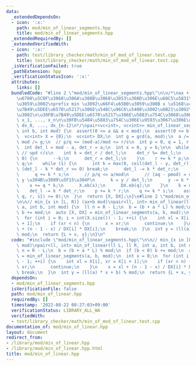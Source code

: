```yaml
---
data:
  _extendedDependsOn:
  - icon: ':x:'
    path: mod/min_of_linear_segments.hpp
    title: mod/min_of_linear_segments.hpp
  _extendedRequiredBy: []
  _extendedVerifiedWith:
  - icon: ':x:'
    path: test/library_checker/math/min_of_mod_of_linear.test.cpp
    title: test/library_checker/math/min_of_mod_of_linear.test.cpp
  _isVerificationFailed: true
  _pathExtension: hpp
  _verificationStatusIcon: ':x:'
  attributes:
    links: []
  bundledCode: "#line 2 \"mod/min_of_linear_segments.hpp\"\n\n/*\nax + b (x>=0) \u304C\
    \u6700\u5C0F\u3068\u306A\u308B\u3068\u3053\u308D\u306E\u60C5\u5831\u3092\u8FD4\
    \u3059\u3002\nprefix min \u3092\u66F4\u65B0\u3059\u308B x \u5168\u4F53\u304C\u3001\
    \u7B49\u5DEE\u6570\u5217\u306E\u548C\u96C6\u5408\u3002\u6B21\u3092\u8FD4\u3059\
    \u3002\n\u30FB\u7B49\u5DEE\u6570\u5217\u306E\u5883\u754C\u3068\u306A\u308B x_0,\
    \ x_1, ..., x_n\n\u30FB\u5404\u5883\u754C\u306E\u9593\u3067\u306E\u4EA4\u5DEE\
    \ dx_0, ..., dx_{n-1}\n*/\npair<vc<int>, vc<int>> min_of_linear_segments(int a,\
    \ int b, int mod) {\n  assert(0 <= a && a < mod);\n  assert(0 <= b && b < mod);\n\
    \  vc<int> X = {0};\n  vc<int> DX;\n  int g = gcd(a, mod);\n  a /= g, b /= g,\
    \ mod /= g;\n  // p/q <= (mod-a)/mod <= r/s\n  int p = 0, q = 1, r = 1, s = 1;\n\
    \  int det_l = mod - a, det_r = a;\n  int x = 0, y = b;\n\n  while (y) {\n   \
    \ // upd r/s\n    int k = det_r / det_l;\n    det_r %= det_l;\n    if (det_r ==\
    \ 0) {\n      --k;\n      det_r = det_l;\n    }\n    r += k * p;\n    s += k *\
    \ q;\n    while (1) {\n      int k = max(0, ceil(det_l - y, det_r));\n      if\
    \ (det_l - k * det_r <= 0) break;\n      det_l -= k * det_r;\n      p += k * r;\n\
    \      q += k * s;\n      // p/q <= a/mod\n      // (aq - pmod) = det_l \u3092\
    \ y \u304B\u3089\u5F15\u304F\n      k = y / det_l;\n      y -= k * det_l;\n  \
    \    x += q * k;\n      X.eb(x);\n      DX.eb(q);\n    }\n    k = det_l / det_r;\n\
    \    det_l -= k * det_r;\n    p += k * r;\n    q += k * s;\n    assert(min({p,\
    \ q, r, s}) >= 0);\n  }\n  return {X, DX};\n}\n#line 2 \"mod/min_of_linear.hpp\"\
    \n\n// min_{x in [L, R)} (ax+b mod)\npair<ll, int> min_of_linear(ll L, ll R, int\
    \ a, int b, int mod) {\n  ll n = R - L;\n  b = (b + a * L) % mod;\n  if (b < 0)\
    \ b += mod;\n  auto [X, DX] = min_of_linear_segments(a, b, mod);\n  int x = 0;\n\
    \  for (int i = 0; i < int(X.size()) - 1; ++i) {\n    int xl = X[i], xr = X[i\
    \ + 1];\n    if (xr < n) {\n      x = xr;\n      continue;\n    }\n    x = xl\
    \ + (n - 1 - x) / DX[i] * DX[i];\n    break;\n  }\n  int y = (ll(a) * x + b) %\
    \ mod;\n  return {L + x, y};\n}\n"
  code: "#include \"mod/min_of_linear_segments.hpp\"\n\n// min_{x in [L, R)} (ax+b\
    \ mod)\npair<ll, int> min_of_linear(ll L, ll R, int a, int b, int mod) {\n  ll\
    \ n = R - L;\n  b = (b + a * L) % mod;\n  if (b < 0) b += mod;\n  auto [X, DX]\
    \ = min_of_linear_segments(a, b, mod);\n  int x = 0;\n  for (int i = 0; i < int(X.size())\
    \ - 1; ++i) {\n    int xl = X[i], xr = X[i + 1];\n    if (xr < n) {\n      x =\
    \ xr;\n      continue;\n    }\n    x = xl + (n - 1 - x) / DX[i] * DX[i];\n   \
    \ break;\n  }\n  int y = (ll(a) * x + b) % mod;\n  return {L + x, y};\n}\n"
  dependsOn:
  - mod/min_of_linear_segments.hpp
  isVerificationFile: false
  path: mod/min_of_linear.hpp
  requiredBy: []
  timestamp: '2022-08-22 00:27:03+09:00'
  verificationStatus: LIBRARY_ALL_WA
  verifiedWith:
  - test/library_checker/math/min_of_mod_of_linear.test.cpp
documentation_of: mod/min_of_linear.hpp
layout: document
redirect_from:
- /library/mod/min_of_linear.hpp
- /library/mod/min_of_linear.hpp.html
title: mod/min_of_linear.hpp
---
```


